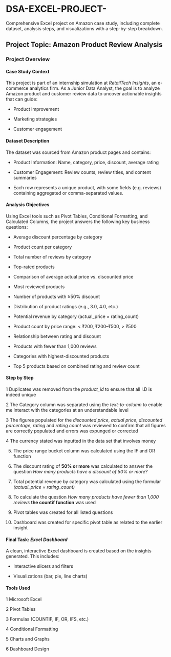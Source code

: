 # DSA-EXCEL-PROJECT-
Comprehensive Excel project on Amazon case study, including complete dataset, analysis steps, and visualizations with a step-by-step breakdown.

## **Project Topic**: Amazon Product Review Analysis 

### **Project Overview**
#### **Case Study Context**
This project is part of an internship simulation at *RetailTech Insights*, an e-commerce analytics firm. As a Junior Data Analyst, the goal is to analyze Amazon product and customer review data to uncover actionable insights that can guide:

- Product improvement

- Marketing strategies

- Customer engagement

#### **Dataset Description**
The dataset was sourced from Amazon product pages and contains:

- Product Information: Name, category, price, discount, average rating

- Customer Engagement: Review counts, review titles, and content summaries

- Each row represents a unique product, with some fields (e.g. reviews) containing aggregated or comma-separated values.

#### **Analysis Objectives**
Using Excel tools such as Pivot Tables, Conditional Formatting, and Calculated Columns, the project answers the following key business questions:

- Average discount percentage by category

- Product count per category

- Total number of reviews by category

- Top-rated products

- Comparison of average actual price vs. discounted price

- Most reviewed products

- Number of products with ≥50% discount

- Distribution of product ratings (e.g., 3.0, 4.0, etc.)

- Potential revenue by category (actual_price × rating_count)

- Product count by price range: < ₹200, ₹200–₹500, > ₹500

- Relationship between rating and discount

- Products with fewer than 1,000 reviews

- Categories with highest-discounted products

- Top 5 products based on combined rating and review count

#### **Step by Step**
1 Duplicates was removed from the *product_id* to ensure that all I.D is indeed unique

2 The Category column was separated using the *text-to-column* to enable me interact with the categories at an understandable level

3 The figures populated for the *discounted price*, *actual price*, *discounted parcentage*, *rating* and *rating count* was reviewed to confirm that all figures are correctly populated and errors was expunged or corrected

4 The currency stated was inputted in the data set that involves money 

5) The price range bucket column was calculated using the IF and OR function

6) The discount rating of **50% or more** was calculated to answer the question *How many products have a discount of 50% or more?*

7) Total potential revenue by category was calculated using the formular *(actual_price × rating_count)*

8) To calculate the question *How many products have fewer than 1,000 reviews* **the countif function** was used

9) Pivot tables was created for all listed questions

10) Dashboard was created for specific pivot table as related to the earlier insight

#### **Final Task**: *Excel Dashboard*
A clean, interactive Excel dashboard is created based on the insights generated. This includes:

- Interactive slicers and filters

- Visualizations (bar, pie, line charts)

#### **Tools Used**
1 Microsoft Excel

2 Pivot Tables

3 Formulas (COUNTIF, IF, OR, IFS, etc.)

4 Conditional Formatting

5 Charts and Graphs

6 Dashboard Design
 
 
